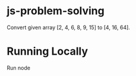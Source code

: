 # js-problem-solving

Convert given array [2, 4, 6, 8, 9, 15] to [4, 16, 64].

# Running Locally

Run node <filename>
